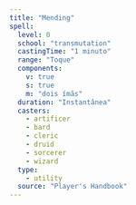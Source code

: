 ```yaml
---
title: "Mending"
spell:
  level: 0
  school: "transmutation"
  castingTime: "1 minuto"
  range: "Toque"
  components:
    v: true
    s: true
    m: "dois ímãs"
  duration: "Instantânea"
  casters:
    - artificer
    - bard
    - cleric
    - druid
    - sorcerer
    - wizard
  type:
    - utility
  source: "Player's Handbook"
---
```

